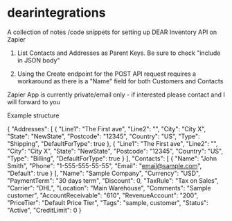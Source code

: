 # dearintegrations
A collection of notes /code snippets for setting up DEAR Inventory API on Zapier

1. List Contacts and Addresses as Parent Keys. Be sure to check "include in JSON body"

2. Using the Create endpoint for the POST API request requires a workaround as there is a "Name" field for both Customers and Contacts

Zapier App is currently private/email only - if interested please contact and I will forward to you

Example structure

{
 "Addresses": [
 {
 "Line1": "The First ave",
 "Line2": "",
 "City": "City X",
 "State": "NewState",
 "Postcode": "12345",
 "Country": "US",
 "Type": "Shipping",
 "DefaultForType": true
 },
 {
 "Line1": "The First ave",
      "Line2": "",
 "City": "City X",
 "State": "NewState",
 "Postcode": "12345",
 "Country": "US",
 "Type": "Billing",
 "DefaultForType": true
 }
 ],
 "Contacts": [
 {
 "Name": "John Smith",
 "Phone": "1-555-555-55-55",
 "Email": "email@sample.com",
 "Default": true
 }
 ],
 "Name": "Sample Company",
 "Currency": "USD",
 "PaymentTerm": "30 days term",
 "Discount": 0,
 "TaxRule": "Tax on Sales",
 "Carrier": "DHL",
 "Location": "Main Warehouse",
 "Comments": "Sample customer",
 "AccountReceivable": "610",
 "RevenueAccount": "200",
 "PriceTier": "Default Price Tier",
 "Tags": "sample, customer",
 "Status": "Active",
 "CreditLimit": 0
}

